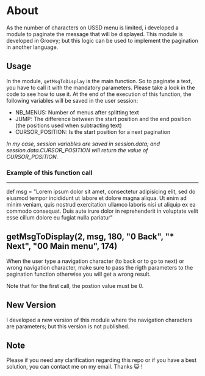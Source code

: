# About
As the number of characters on USSD menu is limited, i developed a module to paginate the message that will be displayed.
This module is developed in Groovy; but this logic can be used to implement the pagination in another language.

## Usage
In the module, `getMsgToDisplay` is the main function. So to paginate a text, you have to call it with the mandatory parameters. Please take a look in the code to see how to use it. At the end of the execution of this function, the following variables will be saved in the user session:

* NB_MENUS: Number of menus after splitting text
* JUMP: The difference between the start position and the end position (the positions used when subtracting text)
* CURSOR_POSITION: Is the start position for a next pagination

_In my case, session variables are saved in session.data; and session.data.CURSOR_POSITION will return the value of CURSOR_POSITION._

### Example of this function call

------
def msg = "Lorem ipsum dolor sit amet, consectetur adipisicing elit, sed do eiusmod
tempor incididunt ut labore et dolore magna aliqua. Ut enim ad minim veniam,
quis nostrud exercitation ullamco laboris nisi ut aliquip ex ea commodo
consequat. Duis aute irure dolor in reprehenderit in voluptate velit esse
cillum dolore eu fugiat nulla pariatur"

getMsgToDisplay(2, msg, 180, "0 Back", "* Next", "00 Main menu", 174)
------

When the user type a navigation character (to back or to go to next) or wrong navigation character, make sure to pass the rigth parameters to the pagination function otherwise you will get a wrong result.

Note that for the first call, the postion value must be 0.

## New Version
I developed a new version of this module where the navigation characters are parameters; but this version is not published.

## Note

Please if you need any clarification regarding this repo or if you have a best solution, you can contact me on my email. Thanks 😺 !
